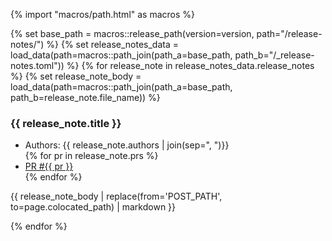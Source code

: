 {% import "macros/path.html" as macros %}

{% set base_path = macros::release_path(version=version, path="/release-notes/") %}
{% set release_notes_data = load_data(path=macros::path_join(path_a=base_path, path_b="/_release-notes.toml")) %}
{% for release_note in release_notes_data.release_notes %}
{% set release_note_body = load_data(path=macros::path_join(path_a=base_path, path_b=release_note.file_name)) %}

### {{ release_note.title }}

<ul class="release-feature-meta">
  <li>Authors: {{ release_note.authors | join(sep=", ")}}</li>
  {% for pr in release_note.prs %}
  <li><a href="https://github.com/bevyengine/bevy/pull/{{ pr }}">PR #{{ pr }}</a></li>
  {% endfor %}
</ul>

{{ release_note_body | replace(from='POST_PATH', to=page.colocated_path) | markdown }}

{% endfor %}
